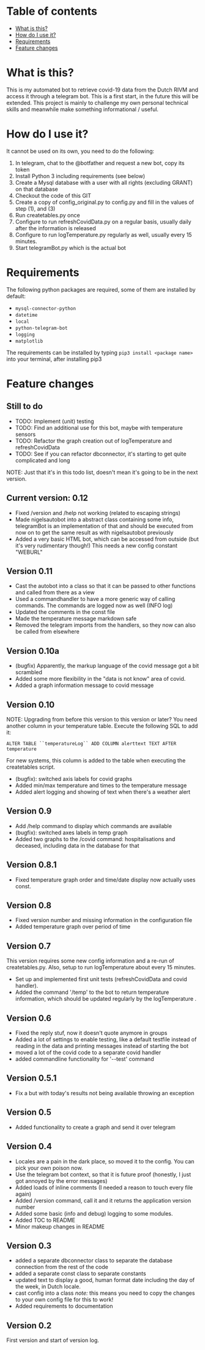 # Table of contents

* [What is this?](#whatsthis)
* [How do I use it?](#usage)
* [Requirements](#requirements)
* [Feature changes](#versionlog)

# <a name="whatsthis"></a> What is this?

This is my automated bot to retrieve covid-19 data from the Dutch RIVM and access it through a telegram bot. This is a first start, in the future this will be extended. This project is mainly to challenge my own personal technical skills and meanwhile make something informational / useful.

# <a name="usage"></a> How do I use it?

It cannot be used on its own, you need to do the following:

1. In telegram, chat to the @botfather and request a new bot, copy its token
2. Install Python 3 including requirements (see below)
3. Create a Mysql database with a user with all rights (excluding GRANT) on that database
4. Checkout the code of this GIT
5. Create a copy of config_original.py to config.py and fill in the values of step (1), and (3)
6. Run createtables.py once
7. Configure to run refreshCovidData.py on a regular basis, usually daily after the information is released
8. Configure to run logTemperature.py regularly as well, usually every 15 minutes.
9. Start telegramBot.py which is the actual bot

# <a name="requirements"></a>Requirements
The following python packages are required, some of them are installed by default:
* `mysql-connector-python`
* `datetime`
* `local`
* `python-telegram-bot`
* `logging`
* `matplotlib`

The requirements can be installed by typing `pip3 install <package name>` into your terminal, after installing pip3

# <a name="versionlog"></a>Feature changes

## Still to do

* TODO: Implement (unit) testing
* TODO: Find an additional use for this bot, maybe with temperature sensors
* TODO: Refactor the graph creation out of logTemperature and refreshCovidData
* TODO: See if you can refactor dbconnector, it's starting to get quite complicated and long

NOTE: Just that it's in this todo list, doesn't mean it's going to be in the next version.

## Current version: 0.12

* Fixed /version and /help not working (related to escaping strings)
* Made nigelsautobot into a abstract class containing some info, telegramBot is an implementation of that and should be executed from now on to get the same result as with nigelsautobot previously
* Added a very basic HTML bot, which can be accessed from outside (but it's very rudimentary though!) This needs a new config constant "WEBURL"

## Version 0.11

* Cast the autobot into a class so that it can be passed to other functions and called from there as a view
* Used a commandhandler to have a more generic way of calling commands. The commands are logged now as well (INFO log)
* Updated the comments in the const file
* Made the temperature message markdown safe
* Removed the telegram imports from the handlers, so they now can also be called from elsewhere

## Version 0.10a

* (bugfix) Apparently, the markup language of the covid message got a bit scrambled
* Added some more flexibility in the "data is not know" area of covid.
* Added a graph information message to covid message

## Version 0.10

NOTE: Upgrading from before this version to this version or later? You need another column in your temperature table. Execute the following SQL to add it: 

`ALTER TABLE ``temperatureLog`` ADD COLUMN alerttext TEXT AFTER temperature`

For new systems, this column is added to the table when executing the createtables script.

* (bugfix): switched axis labels for covid graphs
* Added min/max temperature and times to the temperature message
* Added alert logging and showing of text when there's a weather alert

## Version 0.9

* Add /help command to display which commands are available
* (bugfix): switched axes labels in temp graph
* Added two graphs to the /covid command: hospitalisations and deceased, including data in the database for that

## Version 0.8.1

* Fixed temperature graph order and time/date display now actually uses const.

## Version 0.8

* Fixed version number and missing information in the configuration file
* Added temperature graph over period of time

## Version 0.7

This version requires some new config information and a re-run of createtables.py. Also, setup to run logTemperature about every 15 minutes.

* Set up and implemented first unit tests (refreshCovidData and covid handler).
* Added the command '/temp' to the bot to return temperature information, which should be updated regularly by the logTemperature .

## Version 0.6

* Fixed the reply stuf, now it doesn't quote anymore in groups
* Added a lot of settings to enable testing, like a default testfile instead of reading in the data and printing messages instead of starting the bot
* moved a lot of the covid code to a separate covid handler
* added commandline functionality for '--test' command

## Version 0.5.1

* Fix a but with today's results not being available throwing an exception

## Version 0.5

* Added functionality to create a graph and send it over telegram

## Version 0.4

* Locales are a pain in the dark place, so moved it to the config. You can pick your own poison now.
* Use the telegram bot context, so that it is future proof (honestly, I just got annoyed by the error messages)
* Added loads of inline comments (I needed a reason to touch every file again)
* Added /version command, call it and it returns the application version number
* Added some basic (info and debug) logging to some modules.
* Added TOC to README
* Minor makeup changes in README

## Version 0.3

* added a separate dbconnector class to separate the database connection from the rest of the code
* added a separate const class to separate constants
* updated text to display a good, human format date including the day of the week, in Dutch locale.
* cast config into a class *note:* this means you need to copy the changes to your own config file for this to work!
* Added requirements to documentation

## Version 0.2

First version and start of version log.